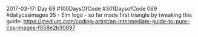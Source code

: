 2017-03-17: Day 69 #100DaysOfCode #301DaysofCode 069 #dailycssimages 35 - Elm logo - so far made first triangle by tweaking this guide:
https://medium.com/coding-artist/an-intermediate-guide-to-pure-css-images-f058e2b30697
